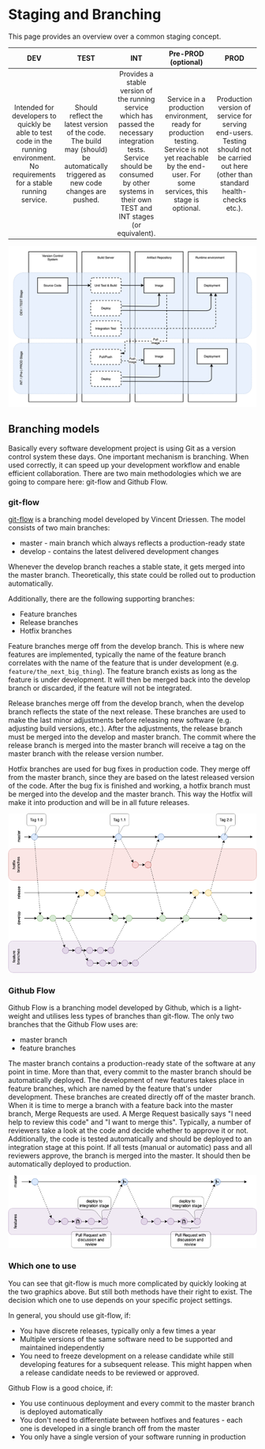 # Staging and Branching

This page provides an overview over a common staging concept.

|                                                                DEV                                                                |                                                               TEST                                                               |                                                                                               INT                                                                                                |                                                                     Pre-PROD (optional)                                                                     |                                                                 PROD                                                                  |
| :-------------------------------------------------------------------------------------------------------------------------------: | :------------------------------------------------------------------------------------------------------------------------------: | :----------------------------------------------------------------------------------------------------------------------------------------------------------------------------------------------: | :---------------------------------------------------------------------------------------------------------------------------------------------------------: | :-----------------------------------------------------------------------------------------------------------------------------------: |
| Intended for developers to quickly be able to test code in the running environment. No requirements for a stable running service. | Should reflect the latest version of the code. The build may (should) be automatically triggered as new code changes are pushed. | Provides a stable version of the running service which has passed the necessary integration tests. Service should be consumed by other systems in their own TEST and INT stages (or equivalent). | Service in a production environment, ready for production testing. Service is not yet reachable by the end-user. For some services, this stage is optional. | Production version of service for serving end-users. Testing should not be carried out here (other than standard health-checks etc.). |

![Staging ](../assets/images/Staging_Docker_Images.png)

## Branching models

Basically every software development project is using Git as a version control system these days. One important mechanism is branching. When used correctly, it can speed up your development workflow and enable efficient collaboration. There are two main methodologies which we are going to compare here: git-flow and Github Flow.

### git-flow

[git-flow](https://nvie.com/posts/a-successful-git-branching-model/) is a branching model developed by Vincent Driessen. The model consists of two main branches:

- master - main branch which always reflects a production-ready state
- develop - contains the latest delivered development changes

Whenever the develop branch reaches a stable state, it gets merged into the master branch. Theoretically, this state could be rolled out to production automatically.

Additionally, there are the following supporting branches:

- Feature branches
- Release branches
- Hotfix branches

Feature branches merge off from the develop branch. This is where new features are implemented, typically the name of the feature branch correlates with the name of the feature that is under development (e.g. `feature/the_next_big_thing`). The feature branch exists as long as the feature is under development. It will then be merged back into the develop branch or discarded, if the feature will not be integrated.

Release branches merge off from the develop branch, when the develop branch reflects the state of the next release. These branches are used to make the last minor adjustments before releasing new software (e.g. adjusting build versions, etc.). After the adjustments, the release branch must be merged into the develop and master branch. The commit where the release branch is merged into the master branch will receive a tag on the master branch with the release version number.

Hotfix branches are used for bug fixes in production code. They merge off from the master branch, since they are based on the latest released version of the code. After the bug fix is finished and working, a hotfix branch must be merged into the develop and the master branch. This way the Hotfix will make it into production and will be in all future releases.

![git-flow](../assets/images/git-flow.png)

### Github Flow

Github Flow is a branching model developed by Github, which is a light-weight and utilises less types of branches than git-flow. The only two branches that the Github Flow uses are:

- master branch
- feature branches

The master branch contains a production-ready state of the software at any point in time. More than that, every commit to the master branch should be automatically deployed. The development of new features takes place in feature branches, which are named by the feature that's under development. These branches are created directly off of the master branch. When it is time to merge a branch with a feature back into the master branch, Merge Requests are used. A Merge Request basically says "I need help to review this code" and "I want to merge this". Typically, a number of reviewers take a look at the code and decide whether to approve it or not. Additionally, the code is tested automatically and should be deployed to an integration stage at this point. If all tests (manual or automatic) pass and all reviewers approve, the branch is merged into the master. It should then be automatically deployed to production.

![Github_Flow](../assets/images/Github_Flow.png)

### Which one to use

You can see that git-flow is much more complicated by quickly looking at the two graphics above. But still both methods have their right to exist. The decision which one to use depends on your specific project settings.

In general, you should use git-flow, if:

- You have discrete releases, typically only a few times a year
- Multiple versions of the same software need to be supported and maintained independently
- You need to freeze development on a release candidate while still developing features for a subsequent release. This might happen when a release candidate needs to be reviewed or approved.

Github Flow is a good choice, if:

- You use continuous deployment and every commit to the master branch is deployed automatically
- You don't need to differentiate between hotfixes and features - each one is developed in a single branch off from the master
- You only have a single version of your software running in production
